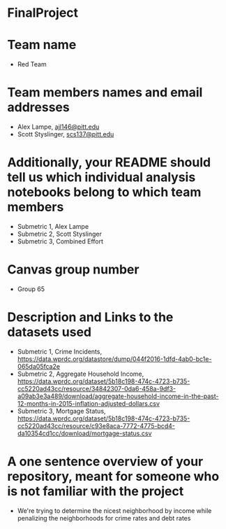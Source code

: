 # FinalProject

# Team name
- Red Team

# Team members names and email addresses
- Alex Lampe,  ajl146@pitt.edu
- Scott Styslinger, scs137@pitt.edu

# Additionally, your README should tell us which individual analysis notebooks belong to which team members
- Submetric 1, Alex Lampe
- Submetric 2, Scott Styslinger
- Submetric 3, Combined Effort

# Canvas group number
- Group 65

# Description and Links to the datasets used
- Submetric 1, Crime Incidents, https://data.wprdc.org/datastore/dump/044f2016-1dfd-4ab0-bc1e-065da05fca2e
- Submetric 2, Aggregate Household Income, https://data.wprdc.org/dataset/5b18c198-474c-4723-b735-cc5220ad43cc/resource/34842307-0da6-458a-9df3-a09ab3e3a489/download/aggregate-household-income-in-the-past-12-months-in-2015-inflation-adjusted-dollars.csv
- Submetric 3, Mortgage Status, https://data.wprdc.org/dataset/5b18c198-474c-4723-b735-cc5220ad43cc/resource/c93e8aca-7772-4775-bcd4-da10354cd1cc/download/mortgage-status.csv


# A one sentence overview of your repository, meant for someone who is not familiar with the project
- We're trying to determine the nicest neighborhood by income while penalizing the neighborhoods for crime rates and debt rates